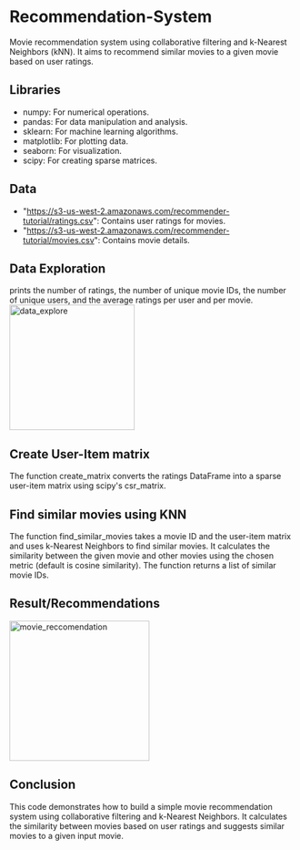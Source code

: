 # Recommendation-System
Movie recommendation system using collaborative filtering and k-Nearest Neighbors (kNN). It aims to recommend similar movies to a given movie based on user ratings.
## Libraries 
* numpy: For numerical operations.
* pandas: For data manipulation and analysis.
* sklearn: For machine learning algorithms.
* matplotlib: For plotting data.
* seaborn: For visualization.
* scipy: For creating sparse matrices.
## Data 
* "https://s3-us-west-2.amazonaws.com/recommender-tutorial/ratings.csv": Contains user ratings for movies.
* "https://s3-us-west-2.amazonaws.com/recommender-tutorial/movies.csv": Contains movie details.
## Data Exploration
prints the number of ratings, the number of unique movie IDs, the number of unique users, and the average ratings per user and per movie.
<img width="220" alt="data_explore" src="https://github.com/laasyane11ore/Recommendation-System/assets/138700086/f34dbc4a-e82e-4bea-b8bd-b760a59468fb">
## Create User-Item matrix
The function create_matrix converts the ratings DataFrame into a sparse user-item matrix using scipy's csr_matrix.
## Find similar movies using KNN
The function find_similar_movies takes a movie ID and the user-item matrix and uses k-Nearest Neighbors to find similar movies.
It calculates the similarity between the given movie and other movies using the chosen metric (default is cosine similarity).
The function returns a list of similar movie IDs.
## Result/Recommendations
<img width="246" alt="movie_reccomendation" src="https://github.com/laasyane11ore/Recommendation-System/assets/138700086/f229fbfe-ab03-4e6c-8fdd-d059760f279f">

## Conclusion
This code demonstrates how to build a simple movie recommendation system using collaborative filtering and k-Nearest Neighbors. It calculates the similarity between movies based on user ratings and suggests similar movies to a given input movie.
